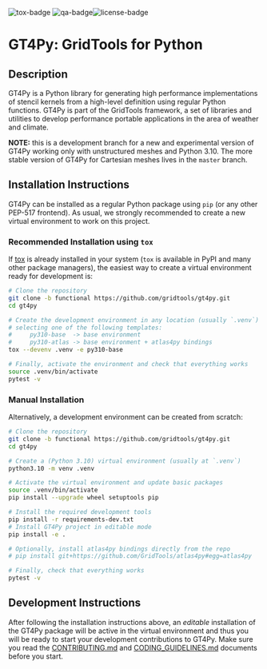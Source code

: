 ![tox-badge](https://github.com/GridTools/gt4py/actions/workflows/tox.yml/badge.svg?branch=functional) ![qa-badge](https://github.com/GridTools/gt4py/actions/workflows/qa.yml/badge.svg?branch=functional)![license-badge](https://img.shields.io/github/license/GridTools/gt4py)


# GT4Py: GridTools for Python

## Description

GT4Py is a Python library for generating high performance implementations
of stencil kernels from a high-level definition using regular Python
functions. GT4Py is part of the GridTools framework, a set of libraries
and utilities to develop performance portable applications in the area
of weather and climate.

**NOTE:** this is a development branch for a new and experimental version
of GT4Py working only with unstructured meshes and Python 3.10. The more
stable version of GT4Py for Cartesian meshes lives in the `master` branch.


## Installation Instructions

GT4Py can be installed as a regular Python package using `pip` (or any
other PEP-517 frontend). As usual, we strongly recommended to create a
new virtual environment to work on this project.

### Recommended Installation using `tox`

If [tox](https://tox.wiki/en/latest/) is already installed in your system (``tox`` is available in PyPI and many other package managers), the easiest way to create a virtual environment ready for development is:

```bash
# Clone the repository
git clone -b functional https://github.com/gridtools/gt4py.git
cd gt4py

# Create the development environment in any location (usually `.venv`)
# selecting one of the following templates:
#     py310-base  -> base environment
#     py310-atlas -> base environment + atlas4py bindings
tox --devenv .venv -e py310-base

# Finally, activate the environment and check that everything works
source .venv/bin/activate
pytest -v
```

### Manual Installation

Alternatively, a development environment can be created from scratch:

```bash
# Clone the repository
git clone -b functional https://github.com/gridtools/gt4py.git
cd gt4py

# Create a (Python 3.10) virtual environment (usually at `.venv`)
python3.10 -m venv .venv

# Activate the virtual environment and update basic packages
source .venv/bin/activate
pip install --upgrade wheel setuptools pip

# Install the required development tools
pip install -r requirements-dev.txt
# Install GT4Py project in editable mode
pip install -e .

# Optionally, install atlas4py bindings directly from the repo
# pip install git+https://github.com/GridTools/atlas4py#egg=atlas4py

# Finally, check that everything works
pytest -v
```

## Development Instructions

After following the installation instructions above, an _editable_  installation
of the GT4Py package will be active in the virtual environment and thus you will be ready to start your development contributions to  GT4Py.  Make sure you read the [CONTRIBUTING.md](CONTRIBUTING.md) and [CODING_GUIDELINES.md](CODING_GUIDELINES.md) documents before you start.
